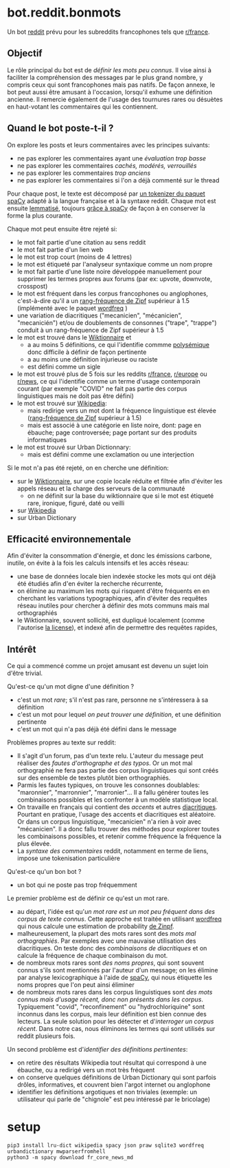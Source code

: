 # bot.reddit.bonmots

Un bot [reddit](https://fr.wikipedia.org/wiki/Reddit) prévu pour les subreddits francophones tels que [r/france](https://www.reddit.com/r/france/).

## Objectif 

Le rôle principal du bot est de *définir les mots peu connus*. 
Il vise ainsi à faciliter la compréhension des messages par le plus grand nombre, y compris ceux qui sont francophones mais pas natifs.
De façon annexe, le bot peut aussi être amusant à l'occasion, lorsqu'il exhume une définition ancienne. 
Il remercie également de l'usage des tournures rares ou désuètes en haut-votant les commentaires qui les contiennent.


## Quand le bot poste-t-il ?

On explore les posts et leurs commentaires avec les principes suivants:
* ne pas explorer les commentaires ayant une *évaluation trop basse*
* ne pas explorer les commentaires *cachés, modérés, verrouillés*
* ne pas explorer les commentaires *trop anciens*
* ne pas explorer les commentaires si l'on a déjà commenté sur le thread

Pour chaque post, le texte est décomposé par [un tokenizer du paquet spaCy](https://spacy.io/api/tokenizer) adapté à la langue française et à la syntaxe reddit. 
Chaque mot est ensuite [lemmatisé](https://fr.wikipedia.org/wiki/Lemmatisation), toujours [grâce à spaCy](https://spacy.io) de façon à en conserver la forme la plus courante.

Chaque mot peut ensuite être rejeté si: 
* le mot fait partie d'une citation au sens reddit 
* le mot fait partie d'un lien web
* le mot est trop court (moins de 4 lettres)
* le mot est étiqueté par l'analyseur syntaxique comme un nom propre
* le mot fait partie d'une liste noire développée manuellement pour supprimer les termes propres aux forums (par ex: upvote, downvote, crosspost) 
* le mot est fréquent dans les corpus francophones ou anglophones, c'est-à-dire qu'il a un [rang-fréquence de Zipf](https://fr.wikipedia.org/wiki/Loi_de_Zipf) supérieur à 1.5 (implémenté avec le paquet [wordfreq](https://pypi.org/project/wordfreq/) )
* une variation de diacritiques ("mecanicien", "mécanicien", "mecanicién") et/ou de doublements de consonnes ("trape", "trappe") conduit à un rang-fréquence de Zipf supérieur à 1.5 
* le mot est trouvé dans le [Wiktionnaire](https://fr.wiktionary.org/) et 
  * a au moins 5 définitions, ce qui l'identifie commme [polysémique](https://fr.wikipedia.org/wiki/Polys%C3%A9mie) donc difficile à définir de façon pertinente
  * a au moins une définition injurieuse ou raciste
  * est défini comme un sigle
* le mot est trouvé plus de 5 fois sur les reddits [r/france](https://www.reddit.com/r/france/), [r/europe](https://www.reddit.com/r/europe/) ou [r/news](https://www.reddit.com/r/news/), ce qui l'identifie comme un terme d'usage contemporain courant (par exemple "COVID" ne fait pas partie des corpus linguistiques mais ne doit pas être défini)
* le mot est trouvé sur [Wikipedia](https://fr.wikipedia.org/):
  * mais redirige vers un mot dont la fréquence linguistique est élevée ([rang-fréquence de Zipf](https://fr.wikipedia.org/wiki/Loi_de_Zipf) supérieur à 1.5)
  * mais est associé à une catégorie en liste noire, dont: page en ébauche; page controversée; page portant sur des produits informatiques
* le mot est trouvé sur Urban Dictionnary:
  * mais est défini comme une exclamation ou une interjection

Si le mot n'a pas été rejeté, on en cherche une définition:
* sur le [Wiktionnaire](https://fr.wiktionary.org/), sur une copie locale réduite et filtrée afin d'éviter les appels réseau et la charge des serveurs de la communauté
  * on ne définit sur la base du wiktionnaire que si le mot est étiqueté rare, ironique, figuré, daté ou veilli
* sur [Wikipedia](https://fr.wikipedia.org/)
* sur Urban Dictionary

## Efficacité environnementale

Afin d'éviter la consommation d'énergie, et donc les émissions carbone, inutile, on évite à la fois les calculs intensifs et les accès réseau:
* une base de données locale bien indexée stocke les mots qui ont déjà été étudiés afin d'en éviter la recherche récurrente,
* on élimine au maximum les mots qui risquent d'être fréquents en en cherchant les variations typographiques, afin d'éviter des requêtes réseau inutiles pour chercher à définir des mots communs mais mal orthographiés
* le Wiktionnaire, souvent sollicité, est dupliqué localement (comme l'autorise [la license](https://creativecommons.org/licenses/by-sa/3.0/deed.fr)), et indexé afin de permettre des requêtes rapides, 


## Intérêt

Ce qui a commencé comme un projet amusant est devenu un sujet loin d'être trivial.

Qu'est-ce qu'un mot digne d'une définition ?
* c'est un mot *rare*; s'il n'est pas rare, personne ne s'intéressera à sa définition
* c'est un mot pour lequel *on peut trouver une définition*, et une définition pertinente
* c'est un mot qui n'a pas déjà été défini dans le message

Problèmes propres au texte sur reddit: 
* Il s'agit d'un forum, pas d'un texte relu. L'auteur du message peut réaliser des *fautes d'orthographe et des typos*. Or un mot mal orthographié ne fera pas partie des corpus linguistiques qui sont créés sur des ensemble de textes plutôt bien orthographiés. 
* Parmis les fautes typiques, on trouve les consonnes doublables: "maronnier", "marronnier", "marronier"... Il a fallu générer toutes les combinaisons possibles et les confronter à un modèle statistique local.
* On travaille en français qui contient des *accents* et autres [diacritiques](https://fr.wikipedia.org/wiki/Diacritique). Pourtant en pratique, l'usage des accents et diacritiques est aléatoire. Or dans un corpus linguistique, "mecanicien" n'a rien à voir avec "mécanicien". Il a donc fallu trouver des méthodes pour explorer toutes les combinaisons possibles, et retenir comme fréquence la fréquence la plus élevée.
* La *syntaxe des commentaires* reddit, notamment en terme de liens, impose une tokenisation particulière

Qu'est-ce qu'un bon bot ?
* un bot qui ne poste pas trop fréquemment


Le premier problème est de définir ce qu'est un mot rare. 
* au départ, l'idée est qu'*un mot rare est un mot peu fréquent dans des corpus de texte connus*. Cette approche est traitée en utilisant [wordfreq](https://pypi.org/project/wordfreq/) qui nous calcule une estimation de probability [de Zinpf](https://fr.wikipedia.org/wiki/Loi_de_Zipf). 
* malheureusement, la plupart des mots rares sont des *mots mal orthographiés*. Par exemples avec une mauvaise utilisation des diacritiques. On teste donc des *combinaisons de diacritiques* et on calcule la fréquence de chaque combinaison du mot.
* de nombreux mots rares sont *des noms propres*, qui sont souvent connus s'ils sont mentionnés par l'auteur d'un message; on les élimine par analyse lexicographique à l'aide de [spaCy](https://spacy.io/), qui nous étiquette les noms propres que l'on peut ainsi éliminer
* de nombreux mots rares dans les corpus linguistiques sont *des mots connus mais d'usage récent, donc non présents dans les corpus*. Typiquement "covid", "reconfinement" ou "hydrochloriquine" sont inconnus  dans les corpus, mais leur définition est bien connue des lecteurs. La seule solution pour les détecter et d'*interroger un corpus récent*. Dans notre cas, nous éliminons les termes qui sont utilisés sur reddit plusieurs fois.

Un second problème est d'*identifier des définitions pertinentes*:
* on retire des résultats Wikipedia tout résultat qui correspond à une ébauche, ou a redirigé vers un mot très fréquent
* on conserve quelques définitions de Urban Dictionary qui sont parfois drôles, informatives, et couvrent bien l'argot internet ou anglophone
* identifier les définitions argotiques et non triviales (exemple: un utilisateur qui parle de "chignole" est peu intéressé par le bricolage) 

# setup 

```
pip3 install lru-dict wikipedia spacy json praw sqlite3 wordfreq urbandictionary mwparserfromhell
python3 -m spacy download fr_core_news_md
```


